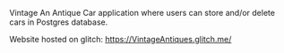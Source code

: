 Vintage
An Antique Car application where users can store and/or delete cars in Postgres database.

Website hosted on glitch: https://VintageAntiques.glitch.me/
